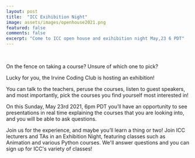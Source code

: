 ```yaml
---
layout: post
title:  "ICC Exihibition Night"
image: assets/images/openhouse2021.png
featured: false
comments: false
excerpt: "Come to ICC open house and exihibition night May,23 6 PDT"
---
```



<br/>


On the fence on taking a course? Unsure of which one to pick?   

Lucky for you, the Irvine Coding Club is hosting an exhibition!   

You can talk to the teachers, peruse the courses, listen to guest speakers, and most importantly, pick the courses you find yourself most interested in!  

On this Sunday, May 23rd 2021, 6pm PDT you’ll have an opportunity to see presentations in real time explaining the courses that you are looking into, and you will be able to ask questions.  

Join us for the experience, and maybe you’ll learn a thing or two!
Join ICC lecturers and TAs in an Exhibition Night, featuring classes such as Animation and various Python courses. We'll answer questions and you can sign up for ICC's variety of classes!
